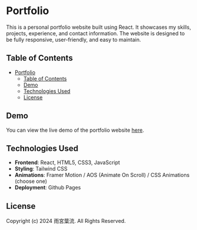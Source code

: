 # Portfolio

This is a personal portfolio website built using React. It showcases my skills, projects, experience, and contact information. The website is designed to be fully responsive, user-friendly, and easy to maintain.

## Table of Contents

- [Portfolio](#portfolio)
  - [Table of Contents](#table-of-contents)
  - [Demo](#demo)
  - [Technologies Used](#technologies-used)
  - [License](#license)

## Demo

You can view the live demo of the portfolio website [here](https://your-portfolio-site-url.com).

## Technologies Used

- **Frontend**: React, HTML5, CSS3, JavaScript
- **Styling**: Tailwind CSS
- **Animations**: Framer Motion / AOS (Animate On Scroll) / CSS Animations (choose one)
- **Deployment**: Github Pages

## License

Copyright (c) 2024 雨宮葉流. All Rights Reserved.